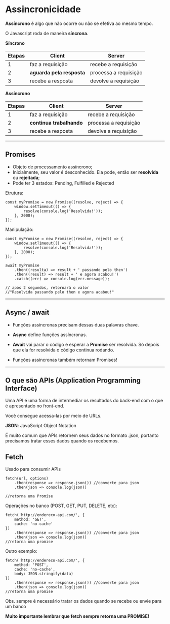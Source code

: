 # Assincronicidade

**Assíncrono** é algo que não ocorre ou não se efetiva ao mesmo tempo.

O Javascript roda de maneira **síncrona**.

**Síncrono**

Etapas | Client | Server
-------|--------|--------
1 |faz a requisição | recebe a requisição
2 | **aguarda pela resposta** | processa a requisição
3 | recebe a resposta | devolve a requisição

**Assíncrono**

Etapas | Client | Server
-------|--------|--------
1 |faz a requisição | recebe a requisição
2 | **continua trabalhando** | processa a requisição
3 | recebe a resposta | devolve a requisição

-----

## Promises

- Objeto de processamento assíncrono;
- Inicialmente, seu valor é desconhecido. Ela pode, então ser **resolvida** ou **rejeitada**;
- Pode ter 3 estados: Pending, Fulfilled e Rejected

Etrutura:

    const myPromise = new Promise((resolve, reject) => {
        window.setTimeout(() => {
            resolve(console.log('Resolvida!'));
        }, 2000);
    });

Manipulação:

    const myPromise = new Promise((resolve, reject) => {
        window.setTimeout(() => {
            resolve(console.log('Resolvida!'));
        }, 2000);
    });

    await myPromise
        .then((resulta) => result + ' passando pelo then')
        .then((result) => result + ' e agora acabou!')
        .catch((err) => console.log(err.message));

    // após 2 segundos, retornará o valor
    //"Resolvida passando pelo then e agora acabou!"

-----

## Async / await

-   Funções assíncronas precisam dessas duas palavras chave.

-   **Async** define funções assíncronas.

-   **Await** vai parar o código e esperar a **Promise** ser resolvida. Só depois que ela for resolvida o código continua rodando.

-   Funções assíncronas também retornam Promises!

-----

## O que são APIs (Application Programming Interface)

Uma API é uma forma de intermediar os resultados do back-end com o que é apresentado no front-end.

Você consegue acessa-las por meio de URLs.

**JSON**: JavaScript Object Notation

É muito comum que APIs retornem seus dados no formato .json, portanto precisamos tratar esses dados quando os recebemos.

## Fetch

Usado para consumir APIs

    fetch(url, options)
        .then(response => response.json()) //converte para json
        .then(json => console.log(json))

    //retorna uma Promise

Operações no banco (POST, GET, PUT, DELETE, etc):

    fetch('http://endereco-api.com/', {
        method: 'GET',
        cache: 'no-cache'
    })
        .then(response => response.json()) //converte para json
        .then(json => console.log(json))
    //retorna uma promise

Outro exemplo:

    fetch('http://endereco-api.com/', {
        method: 'POST',
        cache: 'no-cache',
        body: JSON.stringify(data)
    })
        .then(response => response.json()) //converte para json
        .then(json => console.log(json))
    //retorna uma promise

Obs. sempre é necessário tratar os dados quando se recebe ou envie para um banco

**Muito importante lembrar que fetch sempre retorna uma PROMISE!**
